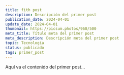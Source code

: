 ```yaml
---
title: fith post
description: Descripción del primer post
publication_date: 2024-04-01
update_date: 2024-04-01
thumbnail: https://picsum.photos/960/500
meta_title: Título meta del primer post
meta_description: Descripción meta del primer post
topic: Tecnología
status: publicado
tags: primer_post
---
```


Aquí va el contenido del primer post...
